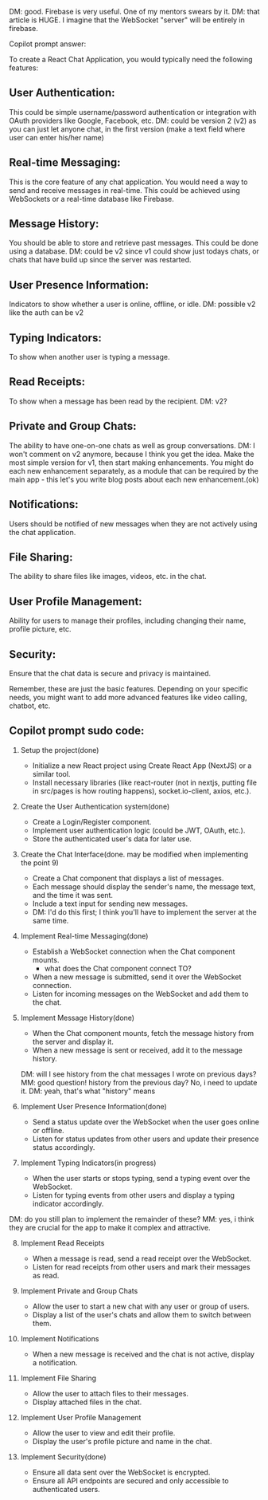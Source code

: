<!-- a react chat application: https://www.youtube.com/watch?v=jcOKU9f86XE and a socket documentation: https://socket.io/docs/v4/ -->
<!-- i'll read this freecodecamp article tomorrow: https://www.freecodecamp.org/news/building-a-real-time-chat-app-with-reactjs-and-firebase/ -->
DM: good. Firebase is very useful. One of my mentors swears by it. 
DM: that article is HUGE. I imagine that the WebSocket "server" will be entirely in firebase. 

Copilot prompt answer:

To create a React Chat Application, you would typically need the following features:

## User Authentication: 
This could be simple username/password authentication or integration with OAuth providers like Google, Facebook, etc.
DM: could be version 2 (v2) as you can just let anyone chat, in the first version (make a text field where user can enter his/her name)

## Real-time Messaging: 
This is the core feature of any chat application. You would need a way to send and receive messages in real-time. This could be achieved using WebSockets or a real-time database like Firebase.

## Message History: 
You should be able to store and retrieve past messages. This could be done using a database.
DM: could be v2 since v1 could show just todays chats, or chats that have build up since the server was restarted.

## User Presence Information: 
Indicators to show whether a user is online, offline, or idle.
DM: possible v2 like the auth can be v2

## Typing Indicators: 
To show when another user is typing a message.

## Read Receipts: 
To show when a message has been read by the recipient.
DM: v2?

## Private and Group Chats: 
The ability to have one-on-one chats as well as group conversations.
DM: I won't comment on v2 anymore, because I think you get the idea. Make the most simple version for v1, then start making enhancements. You might do each new enhancement separately, as a module that can be required by the main app - this let's you write blog posts about each new enhancement.(ok) 

## Notifications: 
Users should be notified of new messages when they are not actively using the chat application.

## File Sharing: 
The ability to share files like images, videos, etc. in the chat.

## User Profile Management: 
Ability for users to manage their profiles, including changing their name, profile picture, etc.

## Security: 
Ensure that the chat data is secure and privacy is maintained.

Remember, these are just the basic features. Depending on your specific needs, you might want to add more advanced features like video calling, chatbot, etc.

## Copilot prompt sudo code: 

1. Setup the project(done)

   - Initialize a new React project using Create React App (NextJS) or a similar tool.
   - Install necessary libraries (like react-router (not in nextjs, putting file in src/pages is how routing happens), socket.io-client, axios, etc.).
  
2. Create the User Authentication system(done)

   - Create a Login/Register component. 
   - Implement user authentication logic (could be JWT, OAuth, etc.).
   - Store the authenticated user's data for later use.
  
3. Create the Chat Interface(done. may be modified when implementing the point 9)

   - Create a Chat component that displays a list of messages. 
   - Each message should display the sender's name, the message text, and the time it was sent.
   - Include a text input for sending new messages.
   - DM: I'd do this first; I think you'll have to implement the server at the same time.
  
4.  Implement Real-time Messaging(done)

    - Establish a WebSocket connection when the Chat component mounts.  
      - what does the Chat component connect TO?
    - When a new message is submitted, send it over the WebSocket connection.
    - Listen for incoming messages on the WebSocket and add them to the chat.

5. Implement Message History(done)

   - When the Chat component mounts, fetch the message history from the server and display it.
   - When a new message is sent or received, add it to the message history.

   DM: will I see history from the chat messages I wrote on previous days? MM: good question! history from the previous day? No, i need to update it. DM: yeah, that's what "history" means
  
6. Implement User Presence Information(done)

   - Send a status update over the WebSocket when the user goes online or offline.
   - Listen for status updates from other users and update their presence status accordingly.
  
7. Implement Typing Indicators(in progress)

   - When the user starts or stops typing, send a typing event over the WebSocket.
   - Listen for typing events from other users and display a typing indicator accordingly.
  
DM: do you still plan to implement the remainder of these? MM: yes, i think they are crucial for the app to make it complex and attractive.

8. Implement Read Receipts

   - When a message is read, send a read receipt over the WebSocket.
   - Listen for read receipts from other users and mark their messages as read.
  
9. Implement Private and Group Chats

   - Allow the user to start a new chat with any user or group of users.
   - Display a list of the user's chats and allow them to switch between them.
  
10. Implement Notifications

    - When a new message is received and the chat is not active, display a notification.
  
11. Implement File Sharing

    - Allow the user to attach files to their messages.
    - Display attached files in the chat.
  
12. Implement User Profile Management

    - Allow the user to view and edit their profile.
    - Display the user's profile picture and name in the chat.
  
13. Implement Security(done)

    - Ensure all data sent over the WebSocket is encrypted.
    - Ensure all API endpoints are secured and only accessible to authenticated users.